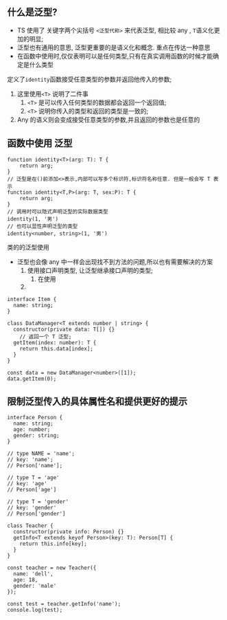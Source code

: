 ## 什么是泛型?

- TS 使用了 关键字两个尖括号 `<泛型代称>` 来代表泛型, 相比较 any , `T`语义化更加的明显;
- 泛型也有通用的意思, 泛型更重要的是语义化和概念. 重点在传达一种意思
- 在函数中使用时,仅仅表明可以是任何类型,只有在真实调用函数的时候才能确定是什么类型

定义了`identity`函数接受任意类型的参数并返回他传入的参数;

1. 这里使用`<T>` 说明了二件事
   1.  `<T>` 是可以传入任何类型的数据都会返回一个返回值;
   2. `<T>` 说明你传入的类型和返回的类型是一致的;
2. Any 的语义则会变成接受任意类型的参数,并且返回的参数也是任意的



## 函数中使用 泛型

````tsx
function identity<T>(arg: T): T {
    return arg;
}
// 泛型是在()前添加<>表示,内部可以写多个标识符,标识符名称任意. 但是一般会写 T 表示
function identity<T,P>(arg: T, sex:P): T {
    return arg;
}
// 调用时可以隐式声明泛型的实际数据类型 
identity(1, '男')
// 也可以显性声明泛型的类型
identity<number, string>(1, '男')
````



类的的泛型使用

- 泛型也会像 any 中一样会出现找不到方法的问题,所以也有需要解决的方案
  1. 使用接口声明类型, 让泛型继承接口声明的类型;
     1. 在使用
  2. 

```tsx
interface Item {
  name: string;
}

class DataManager<T extends number | string> {
  constructor(private data: T[]) {}
	// 返回一个 T 泛型;
  getItem(index: number): T {
    return this.data[index];
  }
}

const data = new DataManager<number>([1]);
data.getItem(0);
```



## 限制泛型传入的具体属性名和提供更好的提示

```tsx
interface Person {
  name: string;
  age: number;
  gender: string;
}

// type NAME = 'name';
// key: 'name';
// Person['name'];

// type T = 'age'
// key: 'age'
// Person['age']

// type T = 'gender'
// key: 'gender'
// Person['gender']

class Teacher {
  constructor(private info: Person) {}
  getInfo<T extends keyof Person>(key: T): Person[T] {
    return this.info[key];
  }
}

const teacher = new Teacher({
  name: 'dell',
  age: 18,
  gender: 'male'
});

const test = teacher.getInfo('name');
console.log(test);

```

